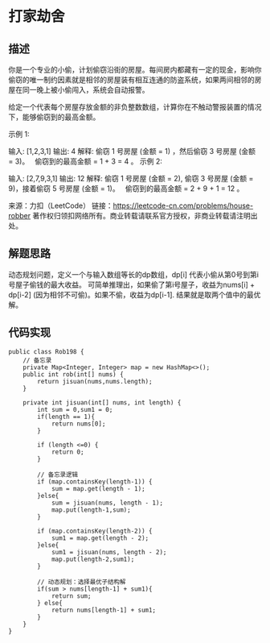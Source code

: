 # 打家劫舍
## 描述
你是一个专业的小偷，计划偷窃沿街的房屋。每间房内都藏有一定的现金，影响你偷窃的唯一制约因素就是相邻的房屋装有相互连通的防盗系统，如果两间相邻的房屋在同一晚上被小偷闯入，系统会自动报警。

给定一个代表每个房屋存放金额的非负整数数组，计算你在不触动警报装置的情况下，能够偷窃到的最高金额。

示例 1:

输入: [1,2,3,1]
输出: 4
解释: 偷窃 1 号房屋 (金额 = 1) ，然后偷窃 3 号房屋 (金额 = 3)。
     偷窃到的最高金额 = 1 + 3 = 4 。
示例 2:

输入: [2,7,9,3,1]
输出: 12
解释: 偷窃 1 号房屋 (金额 = 2), 偷窃 3 号房屋 (金额 = 9)，接着偷窃 5 号房屋 (金额 = 1)。
     偷窃到的最高金额 = 2 + 9 + 1 = 12 。

来源：力扣（LeetCode）
链接：https://leetcode-cn.com/problems/house-robber
著作权归领扣网络所有。商业转载请联系官方授权，非商业转载请注明出处。

## 解题思路
动态规划问题，定义一个与输入数组等长的dp数组，dp[i] 代表小偷从第0号到第i号屋子偷钱的最大收益。
可简单推理出，如果偷了第i号屋子，收益为nums[i] + dp[i-2] (因为相邻不可偷)。如果不偷，收益为dp[i-1].
结果就是取两个值中的最优解。

## 代码实现

    public class Rob198 {
        // 备忘录
        private Map<Integer, Integer> map = new HashMap<>();
        public int rob(int[] nums) {
            return jisuan(nums,nums.length);
        }
    
        private int jisuan(int[] nums, int length) {
            int sum = 0,sum1 = 0;
            if(length == 1){
                return nums[0];
            }
    
            if (length <=0) {
                return 0;
            }
    
            // 备忘录逻辑
            if (map.containsKey(length-1)) {
                sum = map.get(length - 1);
            }else{
                sum = jisuan(nums, length - 1);
                map.put(length-1,sum);
            }
    
            if (map.containsKey(length-2)) {
                sum1 = map.get(length - 2);
            }else{
                sum1 = jisuan(nums, length - 2);
                map.put(length-2,sum1);
            }
    
            // 动态规划：选择最优子结构解
            if(sum > nums[length-1] + sum1){
                return sum;
            } else{
                return nums[length-1] + sum1;
            }
        }
    }